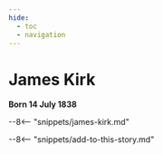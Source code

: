 ```yaml
---
hide:
  - toc
  - navigation 
---
```


# James Kirk

**Born 14 July 1838**

--8<-- "snippets/james-kirk.md"

--8<-- "snippets/add-to-this-story.md"